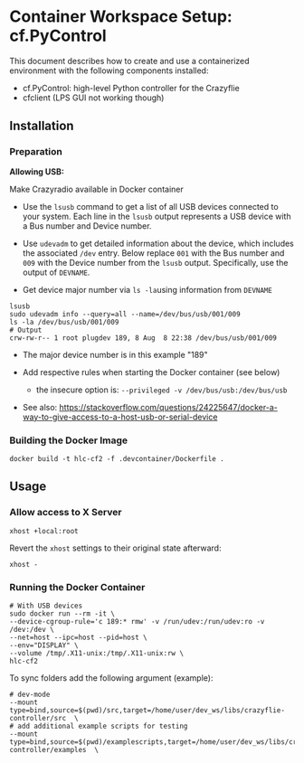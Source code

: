 # Container Workspace Setup: cf.PyControl

This document describes how to create and use a containerized environment with the following components installed:

- cf.PyControl: high-level Python controller for the Crazyflie
-  cfclient (LPS GUI not working though)

## Installation

### Preparation

**Allowing USB:**

Make Crazyradio available in Docker container

- Use the `lsusb` command to get a list of all USB devices connected to your system. Each line in the `lsusb` output represents a USB device with a Bus number and Device number.

- Use `udevadm` to get detailed information about the device, which includes the associated `/dev` entry.
  Below replace `001` with the Bus number and `009` with the Device number from the `lsusb` output. Specifically, use the output of `DEVNAME`.
- Get device major number via `ls -la`using information from `DEVNAME`

```shell
lsusb
sudo udevadm info --query=all --name=/dev/bus/usb/001/009
ls -la /dev/bus/usb/001/009
# Output
crw-rw-r-- 1 root plugdev 189, 8 Aug  8 22:38 /dev/bus/usb/001/009
```

- The major device number is in this example "189"
  
- Add respective rules when starting the Docker container (see below)
  - the insecure option is: `--privileged -v /dev/bus/usb:/dev/bus/usb`

- See also: https://stackoverflow.com/questions/24225647/docker-a-way-to-give-access-to-a-host-usb-or-serial-device

### Building the Docker Image

```shell
docker build -t hlc-cf2 -f .devcontainer/Dockerfile .
```

## Usage

### Allow access to X Server

```shell
xhost +local:root
```

Revert the `xhost` settings to their original state afterward:

```shell
xhost -
```

### Running the Docker Container

```shell
# With USB devices
sudo docker run --rm -it \
--device-cgroup-rule='c 189:* rmw' -v /run/udev:/run/udev:ro -v /dev:/dev \
--net=host --ipc=host --pid=host \
--env="DISPLAY" \
--volume /tmp/.X11-unix:/tmp/.X11-unix:rw \
hlc-cf2
```

To sync folders add the following argument (example):

```shell
# dev-mode
--mount type=bind,source=$(pwd)/src,target=/home/user/dev_ws/libs/crazyflie-controller/src  \
# add additional example scripts for testing
--mount type=bind,source=$(pwd)/examplescripts,target=/home/user/dev_ws/libs/crazyflie-controller/examples  \
```

